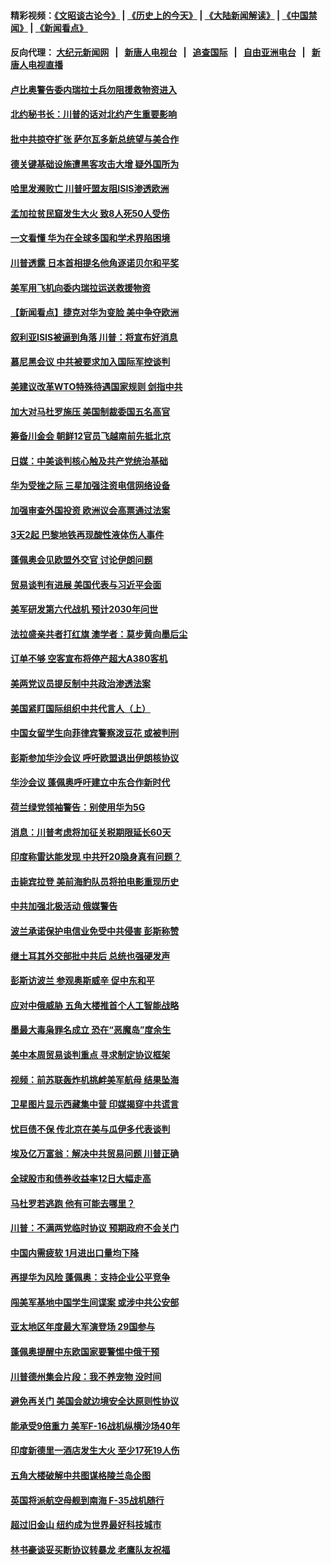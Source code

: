 #### 精彩视频：[《文昭谈古论今》](http://107.191.53.159/wenzhao) | [《历史上的今天》](http://107.191.53.159/today-in-history) | [《大陆新闻解读》](http://107.191.53.159/ntdtv-comedy) | [《中国禁闻》](http://107.191.53.159/ntdtv-news) | [《新闻看点》](http://107.191.53.159/news-insight) 

 #### 反向代理： [大纪元新闻网](http://107.191.53.159:10080/) &nbsp;&nbsp;|&nbsp;&nbsp; [新唐人电视台](http://107.191.53.159:8000/) &nbsp;&nbsp;|&nbsp;&nbsp; [追查国际](http://107.191.53.159:10010/) &nbsp;&nbsp;|&nbsp;&nbsp; [自由亚洲电台](http://107.191.53.159:9800/) &nbsp;&nbsp;|&nbsp;&nbsp; [新唐人电视直播](http://107.191.53.159/) 

#### [卢比奥警告委内瑞拉士兵勿阻援救物资进入](../pages/nsc418/n11051805.md?t=02180217) 

#### [北约秘书长：川普的话对北约产生重要影响](../pages/nsc418/n11051731.md?t=02180217) 

#### [批中共掠夺扩张 萨尔瓦多新总统望与美合作](../pages/nsc418/n11050003.md?t=02180217) 

#### [德关键基础设施遭黑客攻击大增 疑外国所为](../pages/nsc418/n11051415.md?t=02180217) 

#### [哈里发濒败亡 川普吁盟友阻ISIS渗透欧洲](../pages/nsc418/n11051146.md?t=02180217) 

#### [孟加拉贫民窟发生大火 致8人死50人受伤](../pages/nsc418/n11051054.md?t=02180217) 

#### [一文看懂 华为在全球多国和学术界陷困境](../pages/nsc418/n11050269.md?t=02180217) 

#### [川普透露 日本首相提名他角逐诺贝尔和平奖](../pages/nsc418/n11050913.md?t=02180217) 

#### [美军用飞机向委内瑞拉运送救援物资](../pages/nsc418/n11050578.md?t=02180217) 

#### [【新闻看点】捷克对华为变脸 美中争夺欧洲](../pages/nsc418/n11050059.md?t=02180217) 

#### [叙利亚ISIS被逼到角落 川普：将宣布好消息](../pages/nsc418/n11050169.md?t=02180217) 

#### [慕尼黑会议 中共被要求加入国际军控谈判](../pages/nsc418/n11049858.md?t=02180217) 

#### [美建议改革WTO特殊待遇国家规则 剑指中共](../pages/nsc418/n11049527.md?t=02180217) 

#### [加大对马杜罗施压 美国制裁委国五名高官](../pages/nsc418/n11048312.md?t=02180217) 

#### [筹备川金会 朝鲜12官员飞越南前先抵北京](../pages/nsc418/n11048304.md?t=02180217) 

#### [日媒：中美谈判核心触及共产党统治基础](../pages/nsc418/n11048165.md?t=02180217) 

#### [华为受挫之际 三星加强注资电信网络设备](../pages/nsc418/n11047783.md?t=02180217) 

#### [加强审查外国投资 欧洲议会高票通过法案](../pages/nsc418/n11048074.md?t=02180217) 

#### [3天2起 巴黎地铁再现酸性液体伤人事件](../pages/nsc418/n11047974.md?t=02180217) 

#### [蓬佩奥会见欧盟外交官 讨论伊朗问题](../pages/nsc418/n11047592.md?t=02180217) 

#### [贸易谈判有进展 美国代表与习近平会面](../pages/nsc418/n11046943.md?t=02180217) 

#### [美军研发第六代战机 预计2030年问世](../pages/nsc418/n11046853.md?t=02180217) 

#### [法拉盛亲共者打红旗 澳学者：莫步黄向墨后尘](../pages/nsc418/n11044321.md?t=02180217) 

#### [订单不够 空客宣布将停产超大A380客机](../pages/nsc418/n11045504.md?t=02180217) 

#### [美两党议员提反制中共政治渗透法案](../pages/nsc418/n11045351.md?t=02180217) 

#### [美国紧盯国际组织中共代言人（上）](../pages/nsc418/n11042844.md?t=02180217) 

#### [中国女留学生向菲律宾警察泼豆花 或被判刑](../pages/nsc418/n11045199.md?t=02180217) 

#### [彭斯参加华沙会议 呼吁欧盟退出伊朗核协议](../pages/nsc418/n11045031.md?t=02180217) 

#### [华沙会议 蓬佩奥呼吁建立中东合作新时代](../pages/nsc418/n11044317.md?t=02180217) 

#### [荷兰绿党领袖警告：别使用华为5G](../pages/nsc418/n11042653.md?t=02180217) 

#### [消息：川普考虑将加征关税期限延长60天](../pages/nsc418/n11044512.md?t=02180217) 

#### [印度称雷达能发现 中共歼20隐身真有问题？](../pages/nsc418/n11044278.md?t=02180217) 

#### [击毙宾拉登 美前海豹队员将拍电影重现历史](../pages/nsc418/n11043977.md?t=02180217) 

#### [中共加强北极活动 俄媒警告](../pages/nsc418/n11042829.md?t=02180217) 

#### [波兰承诺保护电信业免受中共侵害 彭斯称赞](../pages/nsc418/n11042705.md?t=02180217) 

#### [继土耳其外交部批中共后 总统也强硬发声](../pages/nsc418/n11042777.md?t=02180217) 

#### [彭斯访波兰 参观奥斯威辛 促中东和平](../pages/nsc418/n11042477.md?t=02180217) 

#### [应对中俄威胁 五角大楼推首个人工智能战略](../pages/nsc418/n11042470.md?t=02180217) 

#### [墨最大毒枭罪名成立 恐在“恶魔岛”度余生](../pages/nsc418/n11042258.md?t=02180217) 

#### [美中本周贸易谈判重点 寻求制定协议框架](../pages/nsc418/n11041912.md?t=02180217) 

#### [视频：前苏联轰炸机挑衅美军航母 结果坠海](../pages/nsc418/n11041810.md?t=02180217) 

#### [卫星图片显示西藏集中营 印媒揭穿中共谎言](../pages/nsc418/n11041664.md?t=02180217) 

#### [忧巨债不保 传北京在美与瓜伊多代表谈判](../pages/nsc418/n11040772.md?t=02180217) 

#### [埃及亿万富翁：解决中共贸易问题 川普正确](../pages/nsc418/n11040351.md?t=02180217) 

#### [全球股市和债券收益率12日大幅走高](../pages/nsc418/n11040548.md?t=02180217) 

#### [马杜罗若逃跑 他有可能去哪里？](../pages/nsc418/n11040502.md?t=02180217) 

#### [川普：不满两党临时协议 预期政府不会关门](../pages/nsc418/n11040382.md?t=02180217) 

#### [中国内需疲软 1月进出口量均下降](../pages/nsc418/n11040021.md?t=02180217) 

#### [再提华为风险 蓬佩奥：支持企业公平竞争](../pages/nsc418/n11040198.md?t=02180217) 

#### [闯美军基地中国学生间谍案 或涉中共公安部](../pages/nsc418/n11040083.md?t=02180217) 

#### [亚太地区年度最大军演登场 29国参与](../pages/nsc418/n11039999.md?t=02180217) 

#### [蓬佩奥提醒中东欧国家要警惕中俄干预](../pages/nsc418/n11039745.md?t=02180217) 

#### [川普德州集会片段：我不养宠物 没时间](../pages/nsc418/n11039218.md?t=02180217) 

#### [避免再关门 美国会就边境安全达原则性协议](../pages/nsc418/n11039556.md?t=02180217) 

#### [能承受9倍重力 美军F-16战机纵横沙场40年](../pages/nsc418/n11039432.md?t=02180217) 

#### [印度新德里一酒店发生大火 至少17死19人伤](../pages/nsc418/n11039502.md?t=02180217) 

#### [五角大楼破解中共图谋格陵兰岛企图](../pages/nsc418/n11038368.md?t=02180217) 

#### [英国将派航空母舰到南海 F-35战机随行](../pages/nsc418/n11039035.md?t=02180217) 

#### [超过旧金山 纽约成为世界最好科技城市](../pages/nsc418/n11038537.md?t=02180217) 

#### [林书豪谈妥买断协议转暴龙 老鹰队友祝福](../pages/nsc418/n11038662.md?t=02180217) 

